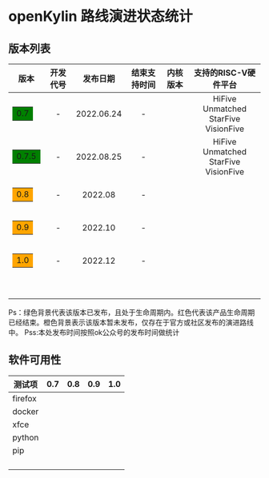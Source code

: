 # openKylin 路线演进状态统计





## 版本列表

|                        版本                         | 开发代号 |  发布日期  | 结束支持时间 | 内核版本 |            支持的RISC-V硬件平台            |
| :-------------------------------------------------: | :------: | :--------: | :----------: | :------: | :----------------------------------------: |
| <table><tr><td bgcolor=green>0.7</td></tr></table>  |    -     | 2022.06.24 |      -       |          | HiFive Unmatched <br />StarFive VisionFive |
| <table><tr><td bgcolor=green>0.7.5</td></tr></table>  |    -     | 2022.08.25 |      -       |          | HiFive Unmatched <br />StarFive VisionFive |
| <table><tr><td bgcolor=orange>0.8</td></tr></table> |    -     |  2022.08   |      -       |          |                                            |
| <table><tr><td bgcolor=orange>0.9</td></tr></table> |    -     |  2022.10   |      -       |          |                                            |
| <table><tr><td bgcolor=orange>1.0</td></tr></table> |    -     |  2022.12   |      -       |          |                                            |
|                                                     |          |            |              |          |                                            |
|                                                     |          |            |              |          |                                            |
|                                                     |          |            |              |          |                                            |
|                                                     |          |            |              |          |                                            |
|                                                     |          |            |              |          |                                            |
|                                                     |          |            |              |          |                                            |
|                                                     |          |            |              |          |                                            |

Ps：绿色背景代表该版本已发布，且处于生命周期内。红色代表该产品生命周期已经结束。橙色背景表示该版本暂未发布，仅存在于官方或社区发布的演进路线中。
Pss:本处发布时间按照ok公众号的发布时间做统计


## 软件可用性

| 测试项  | 0.7  | 0.8  | 0.9  | 1.0  |
| ------- | ---- | ---- | ---- | ---- |
| firefox |      |      |      |      |
| docker  |      |      |      |      |
| xfce    |      |      |      |      |
| python  |      |      |      |      |
| pip     |      |      |      |      |
|         |      |      |      |      |
|         |      |      |      |      |
|         |      |      |      |      |
|         |      |      |      |      |

